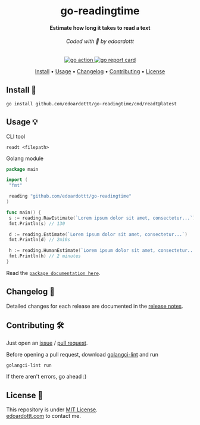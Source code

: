 <h1 align="center">
  go-readingtime
  <br>
</h1>

<h4 align="center">Estimate how long it takes to read a text</h4>

<h6 align="center"> Coded with 💙 by edoardottt </h6>

<p align="center">

  <a href="https://github.com/edoardottt/go-readingtime/actions">
      <img src="https://github.com/edoardottt/go-readingtime/actions/workflows/go.yml/badge.svg" alt="go action">
  </a>

  <a href="https://goreportcard.com/report/github.com/edoardottt/go-readingtime">
      <img src="https://goreportcard.com/badge/github.com/edoardottt/go-readingtime" alt="go report card">
  </a>

<p align="center">
  <a href="#install-">Install</a> •
  <a href="#usage-">Usage</a> •
  <a href="#changelog-">Changelog</a> •
  <a href="#contributing-">Contributing</a> •
  <a href="#license-">License</a>
</p>

Install 📡
----------

```console
go install github.com/edoardottt/go-readingtime/cmd/readt@latest
```

Usage 💡
----------

CLI tool

```console
readt <filepath>
```

Golang module

```go
package main

import (
 "fmt"

 reading "github.com/edoardottt/go-readingtime"
)

func main() {
 s := reading.RawEstimate(`Lorem ipsum dolor sit amet, consectetur...`)
 fmt.Println(s) // 130

 d := reading.Estimate(`Lorem ipsum dolor sit amet, consectetur...`)
 fmt.Println(d) // 2m10s

 h := reading.HumanEstimate(`Lorem ipsum dolor sit amet, consectetur...`)
 fmt.Println(h) // 2 minutes
}
```

Read the [`package documentation here`](https://pkg.go.dev/github.com/edoardottt/go-readingtime).

Changelog 📌
-------

Detailed changes for each release are documented in the [release notes](https://github.com/edoardottt/go-readingtime/releases).

Contributing 🛠
-------

Just open an [issue](https://github.com/edoardottt/go-readingtime/issues) / [pull request](https://github.com/edoardottt/go-readingtime/pulls).

Before opening a pull request, download [golangci-lint](https://golangci-lint.run/usage/install/) and run

```bash
golangci-lint run
```

If there aren't errors, go ahead :)

License 📝
-------

This repository is under [MIT License](https://github.com/edoardottt/go-readingtime/blob/main/LICENSE).  
[edoardottt.com](https://edoardottt.com/) to contact me.
